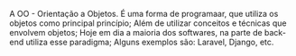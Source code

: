A OO - Orientação a Objetos. É uma forma de programaar, que utiliza os objetos como principal princípio;
Além de utilizar conceitos e técnicas que envolvem objetos;
Hoje em dia a maioria dos softwares, na parte de back-end utiliza esse paradigma;
Alguns exemplos são: Laravel, Django, etc.
